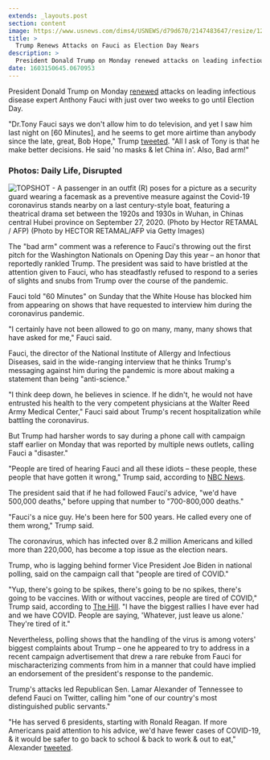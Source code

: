 ```yaml
--- 
extends: _layouts.post 
section: content 
image: https://www.usnews.com/dims4/USNEWS/d79d670/2147483647/resize/1200x%3E/quality/85/?url=http%3A%2F%2Fmedia.beam.usnews.com%2F6b%2Faf%2Fd03cf0d04306934cb79cc8e8feb9%2F201019-faucitrump-editorial.jpg 
title: > 
  Trump Renews Attacks on Fauci as Election Day Nears 
description: > 
  President Donald Trump on Monday renewed attacks on leading infectious disease expert Anthony Fauci with just over two weeks to go until Election Day."People are tired of hearing Fauci and all these idiots – these people, these people that have gotten it wrong," Trump said, according to NBC News .He called every one of them wrong," Trump said."Yup, there's going to be spikes, there's going to be no spikes, there's going to be vaccines.Trump's attacks led Republican Sen. Lamar Alexander of Tennessee to defend Fauci on Twitter, calling him "one of our country's most distinguished public servants." 
date: 1603150645.0670953 
--- 
```

<div><p>President Donald Trump on Monday <a href="https://www.usnews.com/news/health-news/articles/2020-07-13/white-house-targets-fauci-as-coronavirus-cases-surge">renewed</a> attacks on leading infectious disease expert Anthony Fauci with just over two weeks to go until Election Day. </p><p>"Dr.Tony Fauci says we don't allow him to do television, and yet I saw him last night on [60 Minutes], and he seems to get more airtime than anybody since the late, great, Bob Hope," Trump <a href="https://twitter.com/realDonaldTrump/status/1318252736538767360">tweeted</a>. "All I ask of Tony is that he make better decisions. He said 'no masks &amp; let China in'. Also, Bad arm!" </p><p class="Box-w0dun1-0 SlideshowEmbed__HeadingBox-fkpjfn-1 htMIQB"><h3 size="3" class="Heading__HeadingStyled-sc-1w5xk2o-0-h3 eSzSqG Heading-sc-1w5xk2o-1 jFucEe">Photos: Daily Life, Disrupted</h3></p><img src="https://www.usnews.com/dims4/USNEWS/a0eb38c/2147483647/thumbnail/640x420/quality/85/?url=http%3A%2F%2Fmedia.beam.usnews.com%2F29%2Fad%2F7c51afd846059305620685f70460%2Fcoronavirus-03.JPG" alt="TOPSHOT - A passenger in an outfit (R) poses for a picture as a security guard wearing a facemask as a preventive measure against the Covid-19 coronavirus stands nearby on a last century-style boat, featuring a theatrical drama set between the 1920s and 1930s in Wuhan, in Chinas central Hubei province on September 27, 2020. (Photo by Hector RETAMAL / AFP) (Photo by HECTOR RETAMAL/AFP via Getty Images)" class="Image__PictureImage-sc-412cjc-0 cjIqES Image-sc-412cjc-2 SlideshowEmbed__Picture-fkpjfn-0 eSVwNn"><p class="SlideshowEmbed__ArrowWrapper-fkpjfn-6 jGHfsH"></p><p>The "bad arm" comment was a reference to Fauci's throwing out the first pitch for the Washington Nationals on Opening Day this year &#8211; an honor that reportedly rankled Trump. The president was said to have bristled at the attention given to Fauci, who has steadfastly refused to respond to a series of slights and snubs from Trump over the course of the pandemic.</p><p id="ac-lre-player"></p><p>Fauci told "60 Minutes" on Sunday that the White House has blocked him from appearing on shows that have requested to interview him during the coronavirus pandemic. </p><p>"I certainly have not been allowed to go on many, many, many shows that have asked for me," Fauci said. </p><p>Fauci, the director of the National Institute of Allergy and Infectious Diseases, said in the wide-ranging interview that he thinks Trump's messaging against him during the pandemic is more about making a statement than being "anti-science."</p><p>"I think deep down, he believes in science. If he didn't, he would not have entrusted his health to the very competent physicians at the Walter Reed Army Medical Center," Fauci said about Trump's recent hospitalization while battling the coronavirus. </p><p>But Trump had harsher words to say during a phone call with campaign staff earlier on Monday that was reported by multiple news outlets, calling Fauci a "disaster."</p><p id="ad" class="ad"></p><p>"People are tired of hearing Fauci and all these idiots &#8211; these people, these people that have gotten it wrong," Trump said, according to <a href="https://www.nbcnews.com/politics/politics-news/fauci-says-he-s-not-surprised-trump-contracted-covid-19-n1243857">NBC News</a>.</p><p id="ad" class="ad lazy "></p><p>The president said that if he had followed Fauci's advice, "we'd have 500,000 deaths," before upping that number to "700-800,000 deaths."</p><p>"Fauci's a nice guy. He's been here for 500 years. He called every one of them wrong," Trump said. </p><p>The coronavirus, which has infected over 8.2 million Americans and killed more than 220,000, has become a top issue as the election nears. </p><p>Trump, who is lagging behind former Vice President Joe Biden in national polling, said on the campaign call that "people are tired of COVID."</p><p>"Yup, there's going to be spikes, there's going to be no spikes, there's going to be vaccines. With or without vaccines, people are tired of COVID," Trump said, according to <a href="https://thehill.com/homenews/administration/521702-trump-labels-fauci-a-disaster-on-campaign-call">The Hill</a>. "I have the biggest rallies I have ever had and we have COVID. People are saying, 'Whatever, just leave us alone.' They're tired of it."</p><p>Nevertheless, polling shows that the handling of the virus is among voters' biggest complaints about Trump &#8211; one he appeared to try to address in a recent campaign advertisement that drew a rare rebuke from Fauci for mischaracterizing comments from him in a manner that could have implied an endorsement of the president's response to the pandemic.</p><p>Trump's attacks led Republican Sen. Lamar Alexander of Tennessee to defend Fauci on Twitter, calling him "one of our country's most distinguished public servants."</p><p>"He has served 6 presidents, starting with Ronald Reagan. If more Americans paid attention to his advice, we'd have fewer cases of COVID-19, &amp; it would be safer to go back to school &amp; back to work &amp; out to eat," Alexander <a href="https://twitter.com/SenAlexander/status/1318259834437906439">tweeted</a>. <br></p></div>